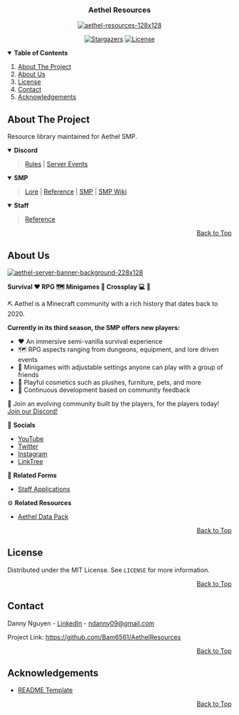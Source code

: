<a name="top"></a>

<!-- LOGO -->
<div align="center">
  <h3>Aethel Resources</h3>
  <a href="https://github.com/Bam6561/AethelResources">
    <img src="https://i.ibb.co/znQK6hY/aethel-resources-128x128.png" alt="aethel-resources-128x128">
  </a>
  
  [![Stargazers][stars-shield]][stars-url] [![License][license-shield]][license-url]
</div>

<!-- TABLE OF CONTENTS -->
<details open> 
  <summary><b> Table of Contents </b></summary>
  <ol>
    <li><a href="#about-the-project"> About The Project </a></li>
    <li><a href="#about-us"> About Us </a></li>
    <li><a href="#license"> License </a></li>
    <li><a href="#contact"> Contact </a></li>
    <li><a href="#acknowledgements"> Acknowledgements </a></li>
</details>

<!-- ABOUT THE PROJECT -->
## About The Project
Resource library maintained for Aethel SMP. 

<details open>
  <summary><b> Discord </b></summary>
  
  > [Rules](https://github.com/Bam6561/AethelResources/blob/main/Documents/Discord/aethel_discord_rules.pdf) | [Server Events](https://github.com/Bam6561/AethelResources/blob/main/Documents/Discord/aethel_discord_events.pdf)
</details>

<details open>
  <summary><b> SMP </b></summary>
  
  > [Lore](https://github.com/Bam6561/AethelResources/blob/main/Documents/Minecraft/aethel_smp_lore.pdf) | [Reference](https://github.com/Bam6561/AethelResources/blob/main/Documents/Minecraft/aethel_smp_reference.pdf) | [SMP](https://github.com/Bam6561/AethelResources/blob/main/Documents/Minecraft/aethel_smp.pdf) | [SMP Wiki](https://github.com/Bam6561/AethelResources/blob/main/Documents/Minecraft/aethel_smp_wiki.pdf) 
</details>

<details open>
  <summary><b> Staff </b></summary>
  
  > [Reference](https://github.com/Bam6561/AethelResources/blob/main/Documents/Staff/aethel_staff_reference.pdf)
</details>

<p align="right"><a href="#top">Back to Top</a></p>

<!-- ABOUT US -->
## About Us
<a href="https://discord.gg/FzeC4aC6Tg">
  <img src="https://i.ibb.co/m43zN8N/aethel-server-banner-background-228x128.jpg" alt="aethel-server-banner-background-228x128">
</a>

**Survival ❤️ RPG 🗺️ Minigames 🧨 Crossplay 💻 📱**

⛏️ Aethel is a Minecraft community with a rich history that dates back to 2020.

**Currently in its third season, the SMP offers new players:**
* ❤️ An immersive semi-vanilla survival experience
* 🗺️ RPG aspects ranging from dungeons, equipment, and lore driven events
* 🧨 Minigames with adjustable settings anyone can play with a group of friends
* 🍰 Playful cosmetics such as plushes, furniture, pets, and more
* 🔧 Continuous development based on community feedback

👥 Join an evolving community built by the players, for the players today!<br>
[Join our Discord!](https://discord.gg/FzeC4aC6Tg)

📱 **Socials**
* [YouTube](https://www.youtube.com/@aethelsmp)
* [Twitter](https://twitter.com/aethelsmp)
* [Instagram](https://www.instagram.com/aethelsmp/)
* [LinkTree](https://linktr.ee/aethelsmp)

📝 **Related Forms**
* [Staff Applications](https://forms.gle/bTF5CqPtEsrutmXD6)

⚙️ **Related Resources** 
* [Aethel Data Pack](https://github.com/Bam6561/AethelDataPack)

<p align="right"><a href="#top">Back to Top</a></p>

<!-- LICENSE -->
## License
Distributed under the MIT License. See `LICENSE` for more information.

<p align="right"><a href="#top">Back to Top</a></p>

<!-- CONTACT -->
## Contact
Danny Nguyen - [LinkedIn](https://www.linkedin.com/in/ndanny09/) - ndanny09@gmail.com

Project Link: https://github.com/Bam6561/AethelResources

<p align="right"><a href="#top">Back to Top</a></p>

<!-- ACKNOWLEDGEMENTS -->
## Acknowledgements
* [README Template](https://github.com/othneildrew/Best-README-Template#prerequisites)

<p align="right"><a href="#top">Back to Top</a></p>

<!-- SHIELDS -->
[stars-shield]: https://img.shields.io/github/stars/Bam6561/AethelResources
[stars-url]: https://github.com/Bam6561/AethelResources/stargazers
[license-shield]: https://img.shields.io/github/license/Bam6561/AethelResources
[license-url]: https://github.com/Bam6561/AethelResources/blob/main/LICENSE
